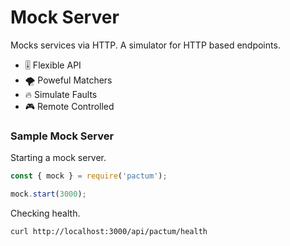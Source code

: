 # Mock Server

Mocks services via HTTP. A simulator for HTTP based endpoints.

<v-clicks>

- 🎚 Flexible API
- 🌪️ Poweful Matchers
- 🔥 Simulate Faults
- 🎮 Remote Controlled

</v-clicks>

<v-clicks>


### Sample Mock Server

Starting a mock server.

```js
const { mock } = require('pactum');

mock.start(3000);
```

Checking health.

```shell
curl http://localhost:3000/api/pactum/health
```

</v-clicks>